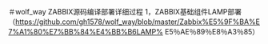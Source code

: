 ＃wolf_way
ZABBIX源码编译部署详细过程
1，ZABBIX基础组件LAMP部署（https://github.com/gh1578/wolf_way/blob/master/Zabbix%E5%9F%BA%E7%A1%80%E7%BB%84%E4%BB%B6LAMP% E5％AE％89％E8％A3％85）
